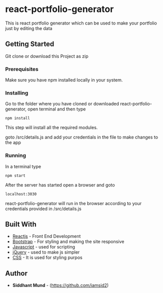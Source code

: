 # react-portfolio-generator
This is react portfolio generator which can be used to make your portfolio just by editing the data

## Getting Started

Git clone or download this Project as zip 

### Prerequisites

Make sure you have npm installed locally in your system.

### Installing
Go to the folder where you have cloned or downloaded react-portfolio-generator, open terminal and then type
```
npm install
```
This step will install all the required modules.

goto /src/details.js and add your credentials in the file to make changes to the app

### Running

In a terminal type
```
npm start
```
After the server has started open a browser and goto
```
localhost:3030
```
react-portfolio-generator will run in the browser according to your credentials provided in /src/details.js

## Built With

* [Reactjs](https://reactjs.org/) - Front End Development
* [Bootstrap](https://getbootstrap.com/docs/4.1/getting-started/introduction/) - For styling and making the site responsive
* [Javascript](https://devdocs.io/javascript/) - used for scripting
* [jQuery](https://api.jquery.com/) - used to make js simpler
* [CSS](https://developer.mozilla.org/en-US/docs/Learn/CSS/Introduction_to_CSS) - It is used for styling purpos

## Author

* **Siddhant Mund** - (https://github.com/iamsid2)
